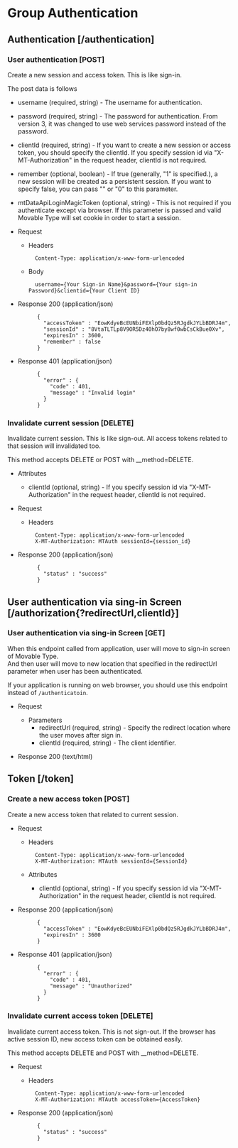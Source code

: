# Group Authentication

## Authentication [/authentication]

### User authentication [POST]
Create a new session and access token. This is like sign-in. 

The post data is follows

+ username (required, string) - The username for authentication.
+ password (required, string) - The password for authentication. From version 3, it was changed to use web services password instead of the password. 
+ clientId (required, string) - If you want to create a new session or access token, you should specify the clientId. If you specify  session id via "X-MT-Authorization" in the request header, clientId is not required.
+ remember (optional, boolean) - If true (generally, "1" is specified.), a new session will be created as a persistent session. If you want to specify false, you can pass "" or "0" to this parameter.
+ mtDataApiLoginMagicToken (optional, string) - This is not required if you authenticate except via browser. If this parameter is passed and valid Movable Type will set cookie in order to start a session.

+ Request

    + Headers

            Content-Type: application/x-www-form-urlencoded

    + Body

            username={Your Sign-in Name}&password={Your sign-in Password}&clientid={Your Client ID}

+ Response 200 (application/json)

            {
              "accessToken" : "EowKdyeBcEUNbiFEXlp0bdQz5RJgdkJYLbBDRJ4m",
              "sessionId" : "8VtaTLTLp8V9OR5Dz40hO7by8wf0wbCsCkBue0Xv",
              "expiresIn" : 3600,
              "remember" : false
            }

+ Response 401 (application/json)

            {
              "error" : {
                "code" : 401,
                "message" : "Invalid login"
              }
            }

### Invalidate current session [DELETE]
Invalidate current session. This is like sign-out. All access tokens related to that session will invalidated too.

This method accepts DELETE or POST with __method=DELETE.

+ Attributes
    + clientId (optional, string) - If you specify session id via "X-MT-Authorization" in the request header, clientId is not required.

+ Request

    + Headers

            Content-Type: application/x-www-form-urlencoded
            X-MT-Authorization: MTAuth sessionId={session_id}

+ Response 200 (application/json)

            {
              "status" : "success"
            }

## User authentication via sing-in Screen [/authorization{?redirectUrl,clientId}]

### User authentication via sing-in Screen [GET]
When this endpoint called from application, user will move to sign-in screen of Movable Type.  
And then user will move to new location that specified in the redirectUrl parameter when user has been authenticated.

If your application is running on web browser, you should use this endpoint instead of `/authenticatoin`.

+ Request

    + Parameters
        + redirectUrl (required, string) - Specify the redirect location where the user moves after sign in.
        + clientId (required, string) - The client identifier. 

+ Response 200 (text/html)


## Token [/token]

### Create a new access token [POST]

Create a new access token that related to current session.


+ Request

    + Headers

            Content-Type: application/x-www-form-urlencoded
            X-MT-Authorization: MTAuth sessionId={SessionId}

    + Attributes
        + clientId (optional, string) - If you specify  session id via "X-MT-Authorization" in the request header, clientId is not required.

+ Response 200 (application/json)

            {
              "accessToken" : "EowKdyeBcEUNbiFEXlp0bdQz5RJgdkJYLbBDRJ4m",
              "expiresIn" : 3600
            }

+ Response 401 (application/json)

            {
              "error" : {
                "code" : 401,
                "message" : "Unauthorized"
              }
            }

### Invalidate current access token [DELETE]

Invalidate current access token. This is not sign-out. If the browser has active session ID, new access token can be obtained easily.

This method accepts DELETE and POST with __method=DELETE.

+ Request

    + Headers

            Content-Type: application/x-www-form-urlencoded
            X-MT-Authorization: MTAuth accessToken={AccessToken}

+ Response 200 (application/json)

            {
              "status" : "success"
            }

